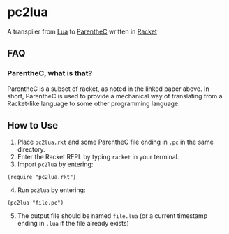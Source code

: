 # pc2lua
A transpiler from [Lua](https://lua.org) to [ParentheC](https://legacy.cs.indiana.edu/classes/b521/newpc/ParentheC.pdf) written in [Racket](https://racket-lang.org)
## FAQ
### ParentheC, what is that?
ParentheC is a subset of racket, as noted in the linked paper above. In short, ParentheC is used to provide a mechanical way of translating from a Racket-like language to some other programming language.

## How to Use
1. Place `pc2lua.rkt` and some ParentheC file ending in `.pc` in the same directory.
2. Enter the Racket REPL by typing `racket` in your terminal.
3. Import `pc2lua` by entering:
```racket
(require "pc2lua.rkt")
```
4. Run `pc2lua` by entering:
```racket
(pc2lua "file.pc")
```
5. The output file should be named `file.lua` (or a current timestamp ending in `.lua` if the file already exists)

